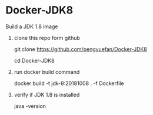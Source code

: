 # Docker-JDK8

Build a JDK 1.8 image

1. clone this repo form github

   git clone https://github.com/pengyuefan/Docker-JDK8

   cd Docker-JDK8

2. run docker build command

   docker build -t jdk-8:20181008 . -f Dockerfile

3. verify if JDK 1.8 is installed

   java -version
